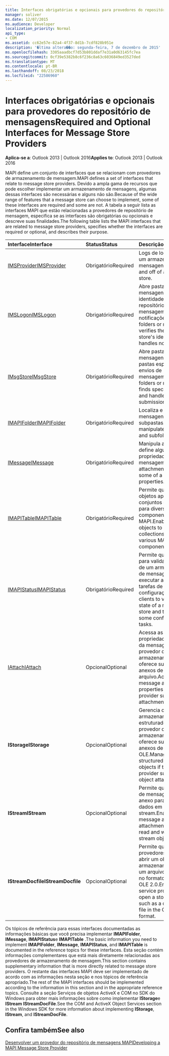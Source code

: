 ```yaml
---
title: Interfaces obrigatórias e opcionais para provedores do repositório de mensagens
manager: soliver
ms.date: 12/07/2015
ms.audience: Developer
localization_priority: Normal
api_type:
- COM
ms.assetid: cc62e57e-82a4-4f37-8d1b-7cdf828b951e
description: '�ltima altera��o: segunda-feira, 7 de dezembro de 2015'
ms.openlocfilehash: 3305aaadbcf7d53b801ddaf7e31a0d63145fc7ea
ms.sourcegitcommit: 0cf39e5382b8c6f236c8a63c6036849ed3527ded
ms.translationtype: MT
ms.contentlocale: pt-BR
ms.lasthandoff: 08/23/2018
ms.locfileid: "22586960"
---
```

# <a name="required-and-optional-interfaces-for-message-store-providers"></a><span data-ttu-id="c0312-103">Interfaces obrigatórias e opcionais para provedores do repositório de mensagens</span><span class="sxs-lookup"><span data-stu-id="c0312-103">Required and Optional Interfaces for Message Store Providers</span></span>

 
  
<span data-ttu-id="c0312-104">**Aplica-se a**: Outlook 2013 | Outlook 2016</span><span class="sxs-lookup"><span data-stu-id="c0312-104">**Applies to**: Outlook 2013 | Outlook 2016</span></span> 
  
<span data-ttu-id="c0312-105">MAPI define um conjunto de interfaces que se relacionam com provedores de armazenamento de mensagem.</span><span class="sxs-lookup"><span data-stu-id="c0312-105">MAPI defines a set of interfaces that relate to message store providers.</span></span> <span data-ttu-id="c0312-106">Devido a ampla gama de recursos que pode escolher implementar um armazenamento de mensagens, algumas dessas interfaces são necessárias e alguns não são.</span><span class="sxs-lookup"><span data-stu-id="c0312-106">Because of the wide range of features that a message store can choose to implement, some of these interfaces are required and some are not.</span></span> <span data-ttu-id="c0312-107">A tabela a seguir lista as interfaces MAPI que estão relacionadas a provedores de repositório de mensagem, especifica se as interfaces são obrigatórias ou opcionais e descreve suas finalidades.</span><span class="sxs-lookup"><span data-stu-id="c0312-107">The following table lists the MAPI interfaces that are related to message store providers, specifies whether the interfaces are required or optional, and describes their purpose.</span></span>
  
|<span data-ttu-id="c0312-108">**Interface**</span><span class="sxs-lookup"><span data-stu-id="c0312-108">**Interface**</span></span>|<span data-ttu-id="c0312-109">**Status**</span><span class="sxs-lookup"><span data-stu-id="c0312-109">**Status**</span></span>|<span data-ttu-id="c0312-110">**Descrição**</span><span class="sxs-lookup"><span data-stu-id="c0312-110">**Description**</span></span>|
|:-----|:-----|:-----|
|[<span data-ttu-id="c0312-111">IMSProvider</span><span class="sxs-lookup"><span data-stu-id="c0312-111">IMSProvider</span></span>](imsprovideriunknown.md) <br/> |<span data-ttu-id="c0312-112">Obrigatório</span><span class="sxs-lookup"><span data-stu-id="c0312-112">Required</span></span>  <br/> |<span data-ttu-id="c0312-113">Logs de logon e logoff um armazenamento de mensagens.</span><span class="sxs-lookup"><span data-stu-id="c0312-113">Logs on to and off of a message store.</span></span>  <br/> |
|[<span data-ttu-id="c0312-114">IMSLogon</span><span class="sxs-lookup"><span data-stu-id="c0312-114">IMSLogon</span></span>](imslogoniunknown.md) <br/> |<span data-ttu-id="c0312-115">Obrigatório</span><span class="sxs-lookup"><span data-stu-id="c0312-115">Required</span></span>  <br/> |<span data-ttu-id="c0312-116">Abre pastas ou mensagens, verifica a identidade do repositório de mensagem e manipula notificações.</span><span class="sxs-lookup"><span data-stu-id="c0312-116">Opens folders or messages, verifies the message store's identity, and handles notifications.</span></span>  <br/> |
|[<span data-ttu-id="c0312-117">IMsgStore</span><span class="sxs-lookup"><span data-stu-id="c0312-117">IMsgStore</span></span>](imsgstoreimapiprop.md) <br/> |<span data-ttu-id="c0312-118">Obrigatório</span><span class="sxs-lookup"><span data-stu-id="c0312-118">Required</span></span>  <br/> |<span data-ttu-id="c0312-119">Abre pastas ou mensagens, localiza pastas especiais e trata envios de mensagem.</span><span class="sxs-lookup"><span data-stu-id="c0312-119">Opens folders or messages, finds special folders, and handles message submissions.</span></span>  <br/> |
|[<span data-ttu-id="c0312-120">IMAPIFolder</span><span class="sxs-lookup"><span data-stu-id="c0312-120">IMAPIFolder</span></span>](imapifolderimapicontainer.md) <br/> |<span data-ttu-id="c0312-121">Obrigatório</span><span class="sxs-lookup"><span data-stu-id="c0312-121">Required</span></span>  <br/> |<span data-ttu-id="c0312-122">Localiza e manipula mensagens e subpastas.</span><span class="sxs-lookup"><span data-stu-id="c0312-122">Finds and manipulates messages and subfolders.</span></span>  <br/> |
|[<span data-ttu-id="c0312-123">IMessage</span><span class="sxs-lookup"><span data-stu-id="c0312-123">IMessage</span></span>](imessageimapiprop.md) <br/> |<span data-ttu-id="c0312-124">Obrigatório</span><span class="sxs-lookup"><span data-stu-id="c0312-124">Required</span></span>  <br/> |<span data-ttu-id="c0312-125">Manipula anexos e define algumas das propriedades da mensagem.</span><span class="sxs-lookup"><span data-stu-id="c0312-125">Manipulates attachments and sets some of a message's properties.</span></span>  <br/> |
|[<span data-ttu-id="c0312-126">IMAPITable</span><span class="sxs-lookup"><span data-stu-id="c0312-126">IMAPITable</span></span>](imapitableiunknown.md) <br/> |<span data-ttu-id="c0312-127">Obrigatório</span><span class="sxs-lookup"><span data-stu-id="c0312-127">Required</span></span>  <br/> |<span data-ttu-id="c0312-128">Permite que os outros objetos apresentar os conjuntos de dados para diversos componentes MAPI.</span><span class="sxs-lookup"><span data-stu-id="c0312-128">Enables other objects to present collections of data to various MAPI components.</span></span>  <br/> |
|[<span data-ttu-id="c0312-129">IMAPIStatus</span><span class="sxs-lookup"><span data-stu-id="c0312-129">IMAPIStatus</span></span>](imapistatusimapiprop.md) <br/> |<span data-ttu-id="c0312-130">Obrigatório</span><span class="sxs-lookup"><span data-stu-id="c0312-130">Required</span></span>  <br/> |<span data-ttu-id="c0312-131">Permite que os clientes para validar o estado de um armazenamento de mensagens e executar algumas tarefas de configuração.</span><span class="sxs-lookup"><span data-stu-id="c0312-131">Enables clients to validate the state of a message store and to perform some configuration tasks.</span></span>  <br/> |
|[<span data-ttu-id="c0312-132">IAttach</span><span class="sxs-lookup"><span data-stu-id="c0312-132">IAttach</span></span>](iattachimapiprop.md) <br/> |<span data-ttu-id="c0312-133">Opcional</span><span class="sxs-lookup"><span data-stu-id="c0312-133">Optional</span></span>  <br/> |<span data-ttu-id="c0312-134">Acessa as propriedades de anexo da mensagem se o provedor de armazenamento oferece suporte a anexos de arquivo.</span><span class="sxs-lookup"><span data-stu-id="c0312-134">Accesses message attachment properties if the store provider supports file attachments.</span></span>  <br/> |
|<span data-ttu-id="c0312-135">**IStorage**</span><span class="sxs-lookup"><span data-stu-id="c0312-135">**IStorage**</span></span> <br/> |<span data-ttu-id="c0312-136">Opcional</span><span class="sxs-lookup"><span data-stu-id="c0312-136">Optional</span></span>  <br/> |<span data-ttu-id="c0312-137">Gerencia objetos de armazenamento estruturado se o provedor de armazenamento oferece suporte a anexos de objeto OLE.</span><span class="sxs-lookup"><span data-stu-id="c0312-137">Manages structured storage objects if the store provider supports OLE object attachments.</span></span>  <br/> |
|<span data-ttu-id="c0312-138">**IStream**</span><span class="sxs-lookup"><span data-stu-id="c0312-138">**IStream**</span></span> <br/> |<span data-ttu-id="c0312-139">Opcional</span><span class="sxs-lookup"><span data-stu-id="c0312-139">Optional</span></span>  <br/> |<span data-ttu-id="c0312-140">Permite que os objetos de mensagem e o anexo para ler e gravar dados em objetos stream.</span><span class="sxs-lookup"><span data-stu-id="c0312-140">Enables message and attachment objects to read and write data to stream objects.</span></span>  <br/> |
|<span data-ttu-id="c0312-141">**IStreamDocfile**</span><span class="sxs-lookup"><span data-stu-id="c0312-141">**IStreamDocfile**</span></span> <br/> |<span data-ttu-id="c0312-142">Opcional</span><span class="sxs-lookup"><span data-stu-id="c0312-142">Optional</span></span>  <br/> |<span data-ttu-id="c0312-143">Permite que alguns provedores de serviços abrir um objeto de armazenamento, como um arquivo composto no formato de arquivo OLE 2.0.</span><span class="sxs-lookup"><span data-stu-id="c0312-143">Enables some service providers to open a storage object, such as a compound file in the OLE 2.0 file format.</span></span>  <br/> |
   
<span data-ttu-id="c0312-144">Os tópicos de referência para essas interfaces documentadas as informações básicas que você precisa implementar **IMAPIFolder**, **IMessage**, **IMAPIStatus**e **IMAPITable** .</span><span class="sxs-lookup"><span data-stu-id="c0312-144">The basic information you need to implement **IMAPIFolder**, **IMessage**, **IMAPIStatus**, and **IMAPITable** is documented in the reference topics for these interfaces.</span></span> <span data-ttu-id="c0312-145">Esta seção contém informações complementares que está mais diretamente relacionadas aos provedores de armazenamento de mensagem.</span><span class="sxs-lookup"><span data-stu-id="c0312-145">This section contains supplementary information that is more directly related to message store providers.</span></span> <span data-ttu-id="c0312-146">O restante das interfaces MAPI deve ser implementado de acordo com as informações nesta seção e nos tópicos de referência apropriado.</span><span class="sxs-lookup"><span data-stu-id="c0312-146">The rest of the MAPI interfaces should be implemented according to the information in this section and in the appropriate reference topics.</span></span> <span data-ttu-id="c0312-147">Consulte a seção Serviços de objetos ActiveX e COM no SDK do Windows para obter mais informações sobre como implementar **IStorage**e **IStream** **IStreamDocFile**.</span><span class="sxs-lookup"><span data-stu-id="c0312-147">See the COM and ActiveX Object Services section in the Windows SDK for more information about implementing **IStorage**, **IStream**, and **IStreamDocFile**.</span></span>
  
## <a name="see-also"></a><span data-ttu-id="c0312-148">Confira também</span><span class="sxs-lookup"><span data-stu-id="c0312-148">See also</span></span>



[<span data-ttu-id="c0312-149">Desenvolver um provedor do repositório de mensagens MAPI</span><span class="sxs-lookup"><span data-stu-id="c0312-149">Developing a MAPI Message Store Provider</span></span>](developing-a-mapi-message-store-provider.md)

